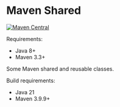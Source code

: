 # Maven Shared

[![Maven Central](https://img.shields.io/maven-central/v/eu.maveniverse.maven.shared/shared.svg?label=Maven%20Central)](https://search.maven.org/artifact/eu.maveniverse.maven.shared/shared)

Requirements:
* Java 8+
* Maven 3.3+

Some Maven shared and reusable classes.

Build requirements:
* Java 21
* Maven 3.9.9+
